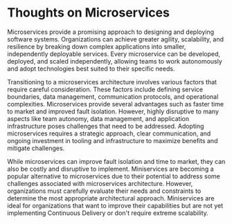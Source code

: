 # Thoughts on Microservices

Microservices provide a promising approach to designing and deploying software systems. Organizations can achieve greater agility, scalability, and resilience by breaking down complex applications into smaller, independently deployable services. Every microservice can be developed, deployed, and scaled independently, allowing teams to work autonomously and adopt technologies best suited to their specific needs. 

Transitioning to a microservices architecture involves various factors that require careful consideration. These factors include defining service boundaries, data management, communication protocols, and operational complexities. Microservices provide several advantages such as faster time to market and improved fault isolation. However, highly disruptive to many aspects like team autonomy, data management, and application infrastructure poses challenges that need to be addressed. Adopting microservices requires a strategic approach, clear communication, and ongoing investment in tooling and infrastructure to maximize benefits and mitigate challenges.

While microservices can improve fault isolation and time to market, they can also be costly and disruptive to implement. Miniservices are becoming a popular alternative to microservices due to their potential to address some challenges associated with microservices architecture. However, organizations must carefully evaluate their needs and constraints to determine the most appropriate architectural approach. Miniservices are ideal for organizations that want to improve their capabilities but are not yet implementing Continuous Delivery or don't require extreme scalability.